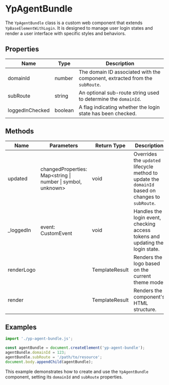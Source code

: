 # YpAgentBundle

The `YpAgentBundle` class is a custom web component that extends `YpBaseElementWithLogin`. It is designed to manage user login states and render a user interface with specific styles and behaviors.

## Properties

| Name            | Type    | Description                                                                 |
|-----------------|---------|-----------------------------------------------------------------------------|
| domainId        | number  | The domain ID associated with the component, extracted from the `subRoute`. |
| subRoute        | string  | An optional sub-route string used to determine the `domainId`.               |
| loggedInChecked | boolean | A flag indicating whether the login state has been checked.                 |

## Methods

| Name         | Parameters                                      | Return Type | Description                                                                                     |
|--------------|-------------------------------------------------|-------------|-------------------------------------------------------------------------------------------------|
| updated      | changedProperties: Map<string \| number \| symbol, unknown> | void        | Overrides the `updated` lifecycle method to update the `domainId` based on changes to `subRoute`. |
| _loggedIn    | event: CustomEvent                              | void        | Handles the login event, checking access tokens and updating the login state.                   |
| renderLogo   |                                                 | TemplateResult | Renders the logo based on the current theme mode.                                               |
| render       |                                                 | TemplateResult | Renders the component's HTML structure.                                                         |

## Examples

```typescript
import './yp-agent-bundle.js';

const agentBundle = document.createElement('yp-agent-bundle');
agentBundle.domainId = 123;
agentBundle.subRoute = '/path/to/resource';
document.body.appendChild(agentBundle);
```

This example demonstrates how to create and use the `YpAgentBundle` component, setting its `domainId` and `subRoute` properties.
